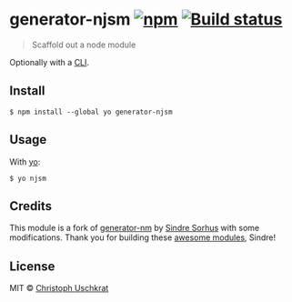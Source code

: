 # generator-njsm [![npm](https://img.shields.io/npm/v/generator-njsm.svg?style=flat-square)](https://www.npmjs.com/package/generator-njsm) [![Build status](https://img.shields.io/travis/uschek/generator-njsm.svg?style=flat-square)](https://travis-ci.org/uschek/generator-njsm)

> Scaffold out a node module

Optionally with a [CLI](http://en.wikipedia.org/wiki/Command-line_interface).


## Install

```
$ npm install --global yo generator-njsm
```


## Usage

With [yo](https://github.com/yeoman/yo):

```
$ yo njsm
```


## Credits

This module is a fork of [generator-nm](https://github.com/sindresorhus/generator-nm) by [Sindre Sorhus](http://sindresorhus.com) with some modifications. Thank you for building these [awesome modules](https://www.npmjs.com/~sindresorhus), Sindre!


## License

MIT © [Christoph Uschkrat](https://c.uschkrat.com)
